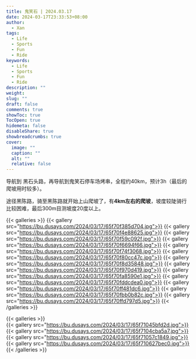 ```yaml
---
title: 鬼笑石 | 2024.03.17
date: 2024-03-17T23:33:53+08:00
author:
  - Xan
tags:
  - Life
  - Sports
  - Fun
  - Ride
keywords:
  - Life
  - Sports
  - Fun
  - Ride
description: ""
weight: 
slug: ""
draft: false
comments: true
showToc: true
TocOpen: true
hidemeta: false
disableShare: true
showbreadcrumbs: true
cover:
  image: ""
  caption: ""
  alt: ""
  relative: false
---
```


导航到 黑石头路，再导航到鬼笑石停车场烤串，全程约40km，预计3h（最后的爬坡用时较多）。

途径黑陈路，骑至黑陈路就开始上山爬坡了，有**4km左右的爬坡**，坡度较陡骑行比较困难，最后300m目测坡度20度以上。

{{< galleries >}}
{{< gallery src="https://bu.dusays.com/2024/03/17/65f70f385d704.jpg">}}
{{< gallery src="https://bu.dusays.com/2024/03/17/65f70f4e88625.jpg">}}
{{< gallery src="https://bu.dusays.com/2024/03/17/65f70f59c092f.jpg">}}
{{< gallery src="https://bu.dusays.com/2024/03/17/65f70f6694f66.jpg">}}
{{< gallery src="https://bu.dusays.com/2024/03/17/65f70f74f3068.jpg">}}
{{< gallery src="https://bu.dusays.com/2024/03/17/65f70f80cc47c.jpg">}}
{{< gallery src="https://bu.dusays.com/2024/03/17/65f70f8d35848.jpg">}}
{{< gallery src="https://bu.dusays.com/2024/03/17/65f70f970d419.jpg">}}
{{< gallery src="https://bu.dusays.com/2024/03/17/65f70fa8590e1.jpg">}}
{{< gallery src="https://bu.dusays.com/2024/03/17/65f70fddcdea0.jpg">}}
{{< gallery src="https://bu.dusays.com/2024/03/17/65f70ff481dc6.jpg">}}
{{< gallery src="https://bu.dusays.com/2024/03/17/65f70fbb0b82c.jpg">}}
{{< gallery src="https://bu.dusays.com/2024/03/17/65f70ffd797d5.jpg">}}
{{< /galleries >}}

{{< galleries >}}  
{{< gallery src="https://bu.dusays.com/2024/03/17/65f71045bfd2d.jpg">}}  
{{< gallery src="https://bu.dusays.com/2024/03/17/65f7104cba5a7.jpg">}}  
{{< gallery src="https://bu.dusays.com/2024/03/17/65f71057c1849.jpg">}}  
{{< gallery src="https://bu.dusays.com/2024/03/17/65f710627bec0.jpg">}}  
{{< /galleries >}}